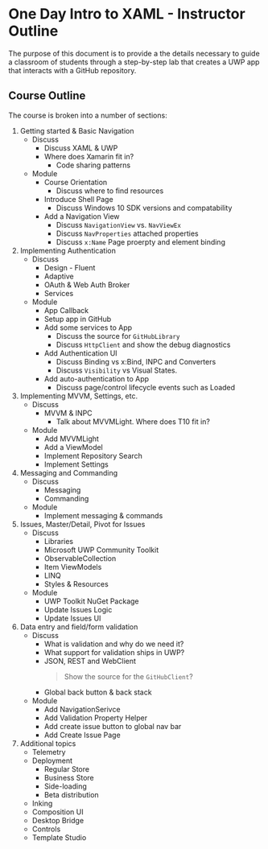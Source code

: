 # One Day Intro to XAML - Instructor Outline

The purpose of this document is to provide a the details necessary to guide a classroom of students through a step-by-step lab that creates a UWP app that interacts with a GitHub repository.

## Course Outline

The course is broken into a number of sections:

1. Getting started & Basic Navigation
    * Discuss
        * Discuss XAML & UWP
        * Where does Xamarin fit in?
            * Code sharing patterns
    * Module
        * Course Orientation
            * Discuss where to find resources
        * Introduce Shell Page
            * Discuss Windows 10 SDK versions and compatability
        * Add a Navigation View
            * Discuss `NavigationView` vs. `NavViewEx`
            * Discuss `NavProperties` attached properties
            * Discuss `x:Name` Page proerpty and element binding
1. Implementing Authentication
    * Discuss
        * Design - Fluent
        * Adaptive
        * OAuth & Web Auth Broker
        * Services
    * Module
        * App Callback
        * Setup app in GitHub
        * Add some services to App
            * Discuss the source for `GitHubLibrary`
            * Discuss `HttpClient` and show the debug diagnostics
        * Add Authentication UI
            * Discuss Binding vs x:Bind, INPC and Converters
            * Discuss `Visibility` vs Visual States.
        * Add auto-authentication to App
            * Discuss page/control lifecycle events such as Loaded
1. Implementing MVVM, Settings, etc.
    * Discuss
        * MVVM & INPC
            * Talk about MVVMLight. Where does T10 fit in?
    * Module
        * Add MVVMLight
        * Add a ViewModel
        * Implement Repository Search
        * Implement Settings
1. Messaging and Commanding
    * Discuss
        * Messaging
        * Commanding
    * Module
        * Implement messaging & commands
1. Issues, Master/Detail, Pivot for Issues
    * Discuss
        * Libraries
        * Microsoft UWP Community Toolkit
        * ObservableCollection
        * Item ViewModels
        * LINQ
        * Styles & Resources
    * Module
        * UWP Toolkit NuGet Package
        * Update Issues Logic
        * Update Issues UI
1. Data entry and field/form validation
    * Discuss
        * What is validation and why do we need it?
        * What support for validation ships in UWP?
        * JSON, REST and WebClient
            > Show the source for the `GitHubClient`?
        * Global back button & back stack
    * Module
        * Add NavigationSerivce
        * Add Validation Property Helper
        * Add create issue button to global nav bar
        * Add Create Issue Page
1. Additional topics
    * Telemetry
    * Deployment
        * Regular Store
        * Business Store
        * Side-loading
        * Beta distribution
    * Inking
    * Composition UI
    * Desktop Bridge
    * Controls
    * Template Studio

